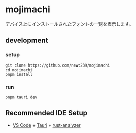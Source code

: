 # mojimachi

デバイス上にインストールされたフォントの一覧を表示します。

## development

### setup

```
git clone https://github.com/newt239/mojimachi
cd mojimachi
pnpm install
```

### run

```
pnpm tauri dev
```

## Recommended IDE Setup

- [VS Code](https://code.visualstudio.com/) + [Tauri](https://marketplace.visualstudio.com/items?itemName=tauri-apps.tauri-vscode) + [rust-analyzer](https://marketplace.visualstudio.com/items?itemName=rust-lang.rust-analyzer)
